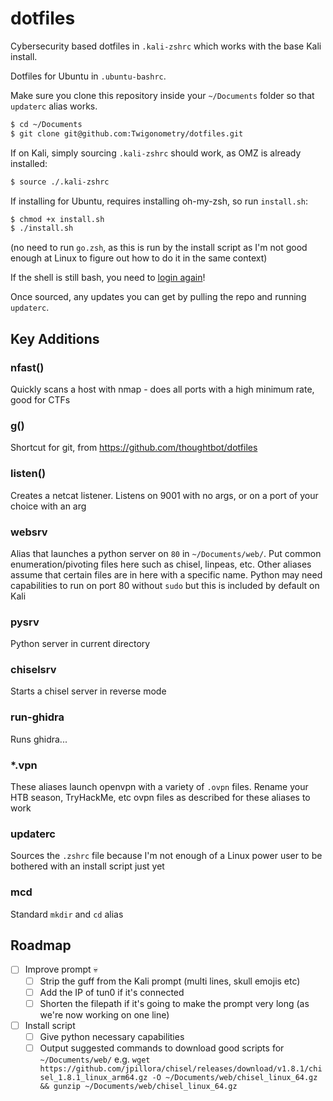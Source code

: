 # dotfiles

Cybersecurity based dotfiles in `.kali-zshrc` which works with the base Kali install.

Dotfiles for Ubuntu in `.ubuntu-bashrc`.

Make sure you clone this repository inside your `~/Documents` folder so that `updaterc` alias works.

```bash
$ cd ~/Documents
$ git clone git@github.com:Twigonometry/dotfiles.git
```

If on Kali, simply sourcing `.kali-zshrc` should work, as OMZ is already installed:

```bash
$ source ./.kali-zshrc
```

If installing for Ubuntu, requires installing oh-my-zsh, so run `install.sh`:

```bash
$ chmod +x install.sh
$ ./install.sh
```

(no need to run `go.zsh`, as this is run by the install script as I'm not good enough at Linux to figure out how to do it in the same context)

If the shell is still bash, you need to [login again](https://askubuntu.com/questions/195361/chsh-s-usr-bin-zsh-not-working)!

Once sourced, any updates you can get by pulling the repo and running `updaterc`.

## Key Additions

### nfast()

Quickly scans a host with nmap - does all ports with a high minimum rate, good for CTFs

### g()

Shortcut for git, from https://github.com/thoughtbot/dotfiles

### listen()

Creates a netcat listener. Listens on 9001 with no args, or on a port of your choice with an arg

### websrv

Alias that launches a python server on `80` in `~/Documents/web/`. Put common enumeration/pivoting files here such as chisel, linpeas, etc. Other aliases assume that certain files are in here with a specific name. Python may need capabilities to run on port 80 without `sudo` but this is included by default on Kali

### pysrv

Python server in current directory

### chiselsrv

Starts a chisel server in reverse mode

### run-ghidra

Runs ghidra...

### \*.vpn

These aliases launch openvpn with a variety of `.ovpn` files. Rename your HTB season, TryHackMe, etc ovpn files as described for these aliases to work

### updaterc

Sources the `.zshrc` file because I'm not enough of a Linux power user to be bothered with an install script just yet

### mcd

Standard `mkdir` and `cd` alias

## Roadmap

- [ ] Improve prompt 💀
  - [ ] Strip the guff from the Kali prompt (multi lines, skull emojis etc)
  - [ ] Add the IP of tun0 if it's connected
  - [ ] Shorten the filepath if it's going to make the prompt very long (as we're now working on one line)
- [ ] Install script
  - [ ] Give python necessary capabilities
  - [ ] Output suggested commands to download good scripts for `~/Documents/web/` e.g. `wget https://github.com/jpillora/chisel/releases/download/v1.8.1/chisel_1.8.1_linux_arm64.gz -O ~/Documents/web/chisel_linux_64.gz && gunzip ~/Documents/web/chisel_linux_64.gz`
